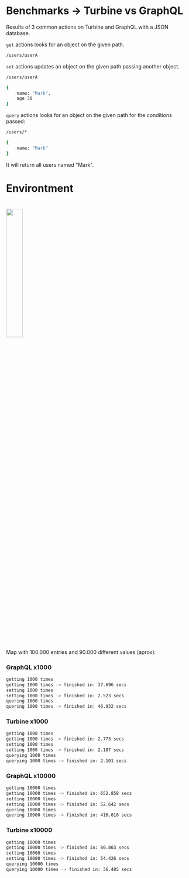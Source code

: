 # Benchmarks -> Turbine vs GraphQL

Results of 3 common actions on Turbine and GraphQL with a JSON database.

`get` actions looks for an object on the given path.
```bash
/users/userA
```

`set` actions updates an object on the given path passing another object.
```bash
/users/userA

{
    name: "Mark",
    age 30
}
```
`query` actions looks for an object on the given path for the conditions passed:
```bash
/users/*

{
    name: "Mark"
}
```
It will return all users named "Mark".

# Environtment
<img width="30%" vspace="20" src="https://github.com/rotorlab/server-node/raw/develop/images/MacBookPro_.png">

Map with 100.000 entries and 90.000 different values (aprox):

### GraphQL x1000
```bash
getting 1000 times
getting 1000 times -> finished in: 37.696 secs
setting 1000 times
setting 1000 times -> finished in: 2.523 secs
quering 1000 times
quering 1000 times -> finished in: 46.932 secs
```

### Turbine x1000
```bash
getting 1000 times
getting 1000 times -> finished in: 2.773 secs
setting 1000 times
setting 1000 times -> finished in: 2.187 secs
querying 1000 times
querying 1000 times -> finished in: 2.101 secs
```

### GraphQL x10000
```bash
getting 10000 times
getting 10000 times -> finished in: 652.858 secs
setting 10000 times
setting 10000 times -> finished in: 52.642 secs
quering 10000 times
quering 10000 times -> finished in: 416.016 secs
```

### Turbine x10000
```bash
getting 10000 times
getting 10000 times -> finished in: 80.863 secs
setting 10000 times
setting 10000 times -> finished in: 54.426 secs
querying 10000 times
querying 10000 times -> finished in: 36.485 secs
```
